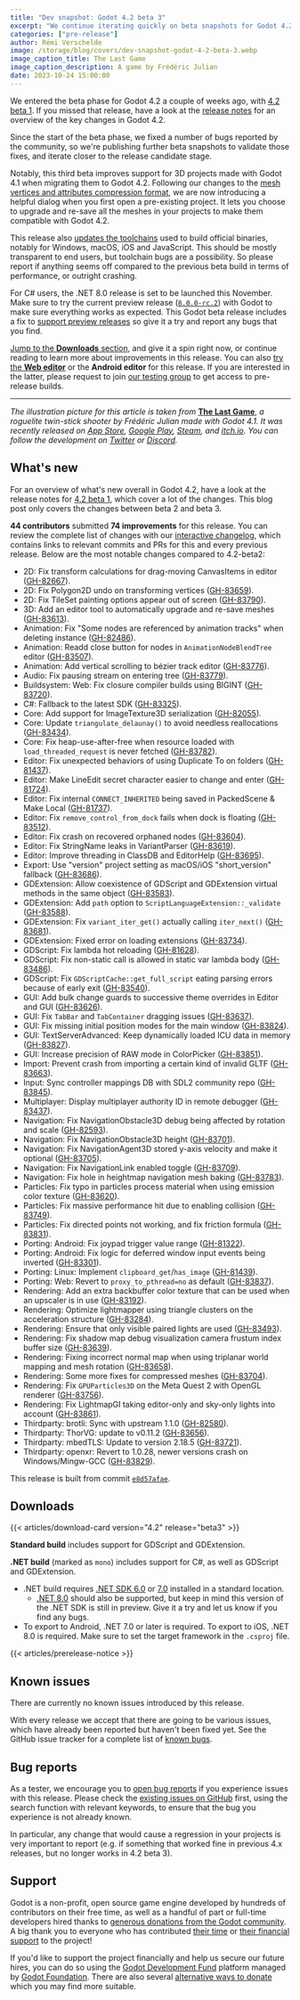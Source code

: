 ```yaml
---
title: "Dev snapshot: Godot 4.2 beta 3"
excerpt: "We continue iterating quickly on beta snapshots for Godot 4.2 to ensure that we can solve regressions before the stable release."
categories: ["pre-release"]
author: Rémi Verschelde
image: /storage/blog/covers/dev-snapshot-godot-4-2-beta-3.webp
image_caption_title: The Last Game
image_caption_description: A game by Frédéric Julian
date: 2023-10-24 15:00:00
---
```


We entered the beta phase for Godot 4.2 a couple of weeks ago, with [4.2 beta 1](/article/dev-snapshot-godot-4-2-beta-1/). If you missed that release, have a look at the [release notes](/article/dev-snapshot-godot-4-2-beta-1/) for an overview of the key changes in Godot 4.2.

Since the start of the beta phase, we fixed a number of bugs reported by the community, so we're publishing further beta snapshots to validate those fixes, and iterate closer to the release candidate stage.

Notably, this third beta improves support for 3D projects made with Godot 4.1 when migrating them to Godot 4.2. Following our changes to the [mesh vertices and attributes compression format](https://godotengine.org/article/dev-snapshot-godot-4-2-beta-1/#rendering-particles-and-shaders), we are now introducing a helpful dialog when you first open a pre-existing project. It lets you choose to upgrade and re-save all the meshes in your projects to make them compatible with Godot 4.2.

This release also [updates the toolchains](https://github.com/godotengine/build-containers/pull/128) used to build official binaries, notably for Windows, macOS, iOS and JavaScript. This should be mostly transparent to end users, but toolchain bugs are a possibility. So please report if anything seems off compared to the previous beta build in terms of performance, or outright crashing.

For C# users, the .NET 8.0 release is set to be launched this November. Make sure to try the current preview release ([`8.0.0-rc.2`](https://dotnet.microsoft.com/en-us/download/dotnet/8.0)) with Godot to make sure everything works as expected. This Godot beta release includes a fix to [support preview releases](https://github.com/godotengine/godot/pull/83325) so give it a try and report any bugs that you find.

[Jump to the **Downloads** section](#downloads), and give it a spin right now, or continue reading to learn more about improvements in this release. You can also [try the **Web editor**](https://editor.godotengine.org/releases/4.2.beta3/) or the **Android editor** for this release. If you are interested in the latter, please request to join [our testing group](https://groups.google.com/g/godot-testers) to get access to pre-release builds.

-----

*The illustration picture for this article is taken from* [**The Last Game**](https://twitter.com/TheLastGame__), *a roguelite twin-stick shooter by Frédéric Julian made with Godot 4.1. It was recently released on [App Store](https://apps.apple.com/us/app/the-last-game/id6466296603), [Google Play](https://play.google.com/store/apps/details?id=com.frju.thelastgame), [Steam](https://store.steampowered.com/app/2563800/The_Last_Game/), and [itch.io](https://frju.itch.io/the-last-game). You can follow the development on [Twitter](https://twitter.com/TheLastGame__) or [Discord](https://discord.gg/J4VQtvEb9W).*

## What's new

For an overview of what's new overall in Godot 4.2, have a look at the release notes for [4.2 beta 1](/article/dev-snapshot-godot-4-2-beta-1/), which cover a lot of the changes. This blog post only covers the changes between beta 2 and beta 3.

**44 contributors** submitted **74 improvements** for this release. You can review the complete list of changes with our [interactive changelog](https://godotengine.github.io/godot-interactive-changelog/#4.2-beta3), which contains links to relevant commits and PRs for this and every previous release. Below are the most notable changes compared to 4.2-beta2:

- 2D: Fix transform calculations for drag-moving CanvasItems in editor ([GH-82667](https://github.com/godotengine/godot/pull/82667)).
- 2D: Fix Polygon2D undo on transforming vertices ([GH-83659](https://github.com/godotengine/godot/pull/83659)).
- 2D: Fix TileSet painting options appear out of screen ([GH-83790](https://github.com/godotengine/godot/pull/83790)).
- 3D: Add an editor tool to automatically upgrade and re-save meshes ([GH-83613](https://github.com/godotengine/godot/pull/83613)).
- Animation: Fix "Some nodes are referenced by animation tracks" when deleting instance ([GH-82486](https://github.com/godotengine/godot/pull/82486)).
- Animation: Readd close button for nodes in `AnimationNodeBlendTree` editor ([GH-83507](https://github.com/godotengine/godot/pull/83507)).
- Animation: Add vertical scrolling to bézier track editor ([GH-83776](https://github.com/godotengine/godot/pull/83776)).
- Audio: Fix pausing stream on entering tree ([GH-83779](https://github.com/godotengine/godot/pull/83779)).
- Buildsystem: Web: Fix closure compiler builds using BIGINT ([GH-83720](https://github.com/godotengine/godot/pull/83720)).
- C#: Fallback to the latest SDK ([GH-83325](https://github.com/godotengine/godot/pull/83325)).
- Core: Add support for ImageTexture3D serialization ([GH-82055](https://github.com/godotengine/godot/pull/82055)).
- Core: Update `triangulate_delaunay()` to avoid needless reallocations ([GH-83434](https://github.com/godotengine/godot/pull/83434)).
- Core: Fix heap-use-after-free when resource loaded with `load_threaded_request` is never fetched ([GH-83782](https://github.com/godotengine/godot/pull/83782)).
- Editor: Fix unexpected behaviors of using Duplicate To on folders ([GH-81437](https://github.com/godotengine/godot/pull/81437)).
- Editor: Make LineEdit secret character easier to change and enter ([GH-81724](https://github.com/godotengine/godot/pull/81724)).
- Editor: Fix internal `CONNECT_INHERITED` being saved in PackedScene & Make Local ([GH-81737](https://github.com/godotengine/godot/pull/81737)).
- Editor: Fix `remove_control_from_dock` fails when dock is floating ([GH-83512](https://github.com/godotengine/godot/pull/83512)).
- Editor: Fix crash on recovered orphaned nodes ([GH-83604](https://github.com/godotengine/godot/pull/83604)).
- Editor: Fix StringName leaks in VariantParser ([GH-83619](https://github.com/godotengine/godot/pull/83619)).
- Editor: Improve threading in ClassDB and EditorHelp ([GH-83695](https://github.com/godotengine/godot/pull/83695)).
- Export: Use "version" project setting as macOS/iOS "short_version" fallback ([GH-83686](https://github.com/godotengine/godot/pull/83686)).
- GDExtension: Allow coexistence of GDScript and GDExtension virtual methods in the same object ([GH-83583](https://github.com/godotengine/godot/pull/83583)).
- GDExtension: Add `path` option to `ScriptLanguageExtension::_validate` ([GH-83588](https://github.com/godotengine/godot/pull/83588)).
- GDExtension: Fix `variant_iter_get()` actually calling `iter_next()` ([GH-83681](https://github.com/godotengine/godot/pull/83681)).
- GDExtension: Fixed error on loading extensions ([GH-83734](https://github.com/godotengine/godot/pull/83734)).
- GDScript: Fix lambda hot reloading ([GH-81628](https://github.com/godotengine/godot/pull/81628)).
- GDScript: Fix non-static call is allowed in static var lambda body ([GH-83486](https://github.com/godotengine/godot/pull/83486)).
- GDScript: Fix `GDScriptCache::get_full_script` eating parsing errors because of early exit ([GH-83540](https://github.com/godotengine/godot/pull/83540)).
- GUI: Add bulk change guards to successive theme overrides in Editor and GUI ([GH-83626](https://github.com/godotengine/godot/pull/83626)).
- GUI: Fix `TabBar` and `TabContainer` dragging issues ([GH-83637](https://github.com/godotengine/godot/pull/83637)).
- GUI: Fix missing initial position modes for the main window ([GH-83824](https://github.com/godotengine/godot/pull/83824)).
- GUI: TextServerAdvanced: Keep dynamically loaded ICU data in memory ([GH-83827](https://github.com/godotengine/godot/pull/83827)).
- GUI: Increase precision of RAW mode in ColorPicker ([GH-83851](https://github.com/godotengine/godot/pull/83851)).
- Import: Prevent crash from importing a certain kind of invalid GLTF ([GH-83663](https://github.com/godotengine/godot/pull/83663)).
- Input: Sync controller mappings DB with SDL2 community repo ([GH-83845](https://github.com/godotengine/godot/pull/83845)).
- Multiplayer: Display multiplayer authority ID in remote debugger ([GH-83437](https://github.com/godotengine/godot/pull/83437)).
- Navigation: Fix NavigationObstacle3D debug being affected by rotation and scale ([GH-82593](https://github.com/godotengine/godot/pull/82593)).
- Navigation: Fix NavigationObstacle3D height ([GH-83701](https://github.com/godotengine/godot/pull/83701)).
- Navigation: Fix NavigationAgent3D stored y-axis velocity and make it optional ([GH-83705](https://github.com/godotengine/godot/pull/83705)).
- Navigation: Fix NavigationLink enabled toggle ([GH-83709](https://github.com/godotengine/godot/pull/83709)).
- Navigation: Fix hole in heightmap navigation mesh baking ([GH-83783](https://github.com/godotengine/godot/pull/83783)).
- Particles: Fix typo in particles process material when using emission color texture ([GH-83620](https://github.com/godotengine/godot/pull/83620)).
- Particles: Fix massive performance hit due to enabling collision ([GH-83749](https://github.com/godotengine/godot/pull/83749)).
- Particles: Fix directed points not working, and fix friction formula ([GH-83831](https://github.com/godotengine/godot/pull/83831)).
- Porting: Android: Fix joypad trigger value range ([GH-81322](https://github.com/godotengine/godot/pull/81322)).
- Porting: Android: Fix logic for deferred window input events being inverted ([GH-83301](https://github.com/godotengine/godot/pull/83301)).
- Porting: Linux: Implement `clipboard_get`/`has_image` ([GH-81439](https://github.com/godotengine/godot/pull/81439)).
- Porting: Web: Revert to `proxy_to_pthread=no` as default ([GH-83837](https://github.com/godotengine/godot/pull/83837)).
- Rendering: Add an extra backbuffer color texture that can be used when an upscaler is in use ([GH-83192](https://github.com/godotengine/godot/pull/83192)).
- Rendering: Optimize lightmapper using triangle clusters on the acceleration structure ([GH-83284](https://github.com/godotengine/godot/pull/83284)).
- Rendering: Ensure that only visible paired lights are used ([GH-83493](https://github.com/godotengine/godot/pull/83493)).
- Rendering: Fix shadow map debug visualization camera frustum index buffer size ([GH-83639](https://github.com/godotengine/godot/pull/83639)).
- Rendering: Fixing incorrect normal map when using triplanar world mapping and mesh rotation ([GH-83658](https://github.com/godotengine/godot/pull/83658)).
- Rendering: Some more fixes for compressed meshes ([GH-83704](https://github.com/godotengine/godot/pull/83704)).
- Rendering: Fix `GPUParticles3D` on the Meta Quest 2 with OpenGL renderer ([GH-83756](https://github.com/godotengine/godot/pull/83756)).
- Rendering: Fix LightmapGI taking editor-only and sky-only lights into account ([GH-83861](https://github.com/godotengine/godot/pull/83861)).
- Thirdparty: brotli: Sync with upstream 1.1.0 ([GH-82580](https://github.com/godotengine/godot/pull/82580)).
- Thirdparty: ThorVG: update to v0.11.2 ([GH-83656](https://github.com/godotengine/godot/pull/83656)).
- Thirdparty: mbedTLS: Update to version 2.18.5 ([GH-83721](https://github.com/godotengine/godot/pull/83721)).
- Thirdparty: openxr: Revert to 1.0.28, newer versions crash on Windows/Mingw-GCC ([GH-83829](https://github.com/godotengine/godot/pull/83829)).

This release is built from commit [`e8d57afae`](https://github.com/godotengine/godot/commit/e8d57afaeccf0d9f9726746f49936eb93aa0039b).

## Downloads

{{< articles/download-card version="4.2" release="beta3" >}}

**Standard build** includes support for GDScript and GDExtension.

**.NET build** (marked as `mono`) includes support for C#, as well as GDScript and GDExtension.
- .NET build requires [.NET SDK 6.0](https://dotnet.microsoft.com/en-us/download/dotnet/6.0) or [7.0](https://dotnet.microsoft.com/en-us/download/dotnet/7.0) installed in a standard location.
  - [.NET 8.0](https://dotnet.microsoft.com/en-us/download/dotnet/8.0) should also be supported, but keep in mind this version of the .NET SDK is still in preview. Give it a try and let us know if you find any bugs.
- To export to Android, .NET 7.0 or later is required. To export to iOS, .NET 8.0 is required. Make sure to set the target framework in the `.csproj` file.

{{< articles/prerelease-notice >}}

## Known issues

There are currently no known issues introduced by this release.

With every release we accept that there are going to be various issues, which have already been reported but haven't been fixed yet. See the GitHub issue tracker for a complete list of [known bugs](https://github.com/godotengine/godot/issues?q=is%3Aissue+is%3Aopen+label%3Abug+).

## Bug reports

As a tester, we encourage you to [open bug reports](https://github.com/godotengine/godot/issues) if you experience issues with this release. Please check the [existing issues on GitHub](https://github.com/godotengine/godot/issues) first, using the search function with relevant keywords, to ensure that the bug you experience is not already known.

In particular, any change that would cause a regression in your projects is very important to report (e.g. if something that worked fine in previous 4.x releases, but no longer works in 4.2 beta 3).

## Support

Godot is a non-profit, open source game engine developed by hundreds of contributors on their free time, as well as a handful of part or full-time developers hired thanks to [generous donations from the Godot community](https://fund.godotengine.org/). A big thank you to everyone who has contributed [their time](https://github.com/godotengine/godot/blob/master/AUTHORS.md) or [their financial support](https://github.com/godotengine/godot/blob/master/DONORS.md) to the project!

If you'd like to support the project financially and help us secure our future hires, you can do so using the [Godot Development Fund](https://fund.godotengine.org/) platform managed by [Godot Foundation](https://godot.foundation/). There are also several [alternative ways to donate](/donate) which you may find more suitable.
